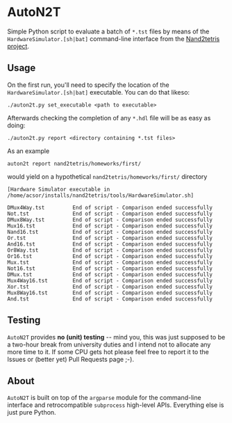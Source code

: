 # AutoN2T
Simple Python script to evaluate a batch of `*.tst` files by means of the
`HardwareSimulator.[sh|bat]` command-line interface from the [Nand2tetris
project](https://www.nand2tetris.org/).

## Usage
On the first run, you'll need to specify the location of the
`HardwareSimulator.[sh|bat]` executable. You can do that likeso:

```
./auton2t.py set_executable <path to executable>
```

Afterwards checking the completion of any `*.hdl` file will be as easy as doing:

```
./auton2t.py report <directory containing *.tst files>
```

As an example

```
auton2t report nand2tetris/homeworks/first/
```

would yield on a hypothetical `nand2tetris/homeworks/first/` directory

```
[Hardware Simulator executable in /home/acsor/installs/nand2tetris/tools/HardwareSimulator.sh]

DMux4Way.tst         End of script - Comparison ended successfully
Not.tst              End of script - Comparison ended successfully
DMux8Way.tst         End of script - Comparison ended successfully
Mux16.tst            End of script - Comparison ended successfully
Nand16.tst           End of script - Comparison ended successfully
Or.tst               End of script - Comparison ended successfully
And16.tst            End of script - Comparison ended successfully
Or8Way.tst           End of script - Comparison ended successfully
Or16.tst             End of script - Comparison ended successfully
Mux.tst              End of script - Comparison ended successfully
Not16.tst            End of script - Comparison ended successfully
DMux.tst             End of script - Comparison ended successfully
Mux4Way16.tst        End of script - Comparison ended successfully
Xor.tst              End of script - Comparison ended successfully
Mux8Way16.tst        End of script - Comparison ended successfully
And.tst              End of script - Comparison ended successfully
```


## Testing
`AutoN2T` provides **no (unit) testing** -- mind you, this was just supposed to
be a two-hour break from university duties and I intend not to allocate any
more time to it. If some CPU gets hot please feel free to report it to the
Issues or (better yet) Pull Requests page ;-).

## About
`AutoN2T` is built on top of the `argparse` module for the command-line
interface and retrocompatible `subprocess` high-level APIs. Everything else is
just pure Python.
